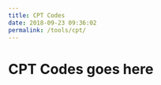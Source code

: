 ```yaml
---
title: CPT Codes
date: 2018-09-23 09:36:02
permalink: /tools/cpt/
---
```


<div class="container">
    <h1>CPT Codes goes here</h1>
</div>

